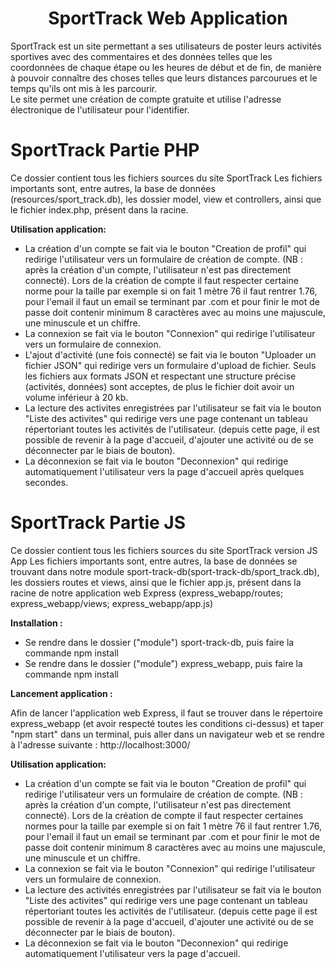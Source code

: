<h1 align="center">SportTrack Web Application</h1>

SportTrack est un site permettant a ses utilisateurs de poster leurs activités sportives avec des commentaires et des données telles que les coordonnées de chaque étape ou les heures de début et de fin, de manière à pouvoir connaître des choses telles que leurs distances parcourues et le temps qu'ils ont mis à les parcourir.<br/>
Le site permet une création de compte gratuite et utilise l'adresse électronique de l'utilisateur pour l'identifier.

SportTrack Partie PHP
======

Ce dossier contient tous les fichiers sources du site SportTrack
Les fichiers importants sont, entre autres, la base de données (resources/sport_track.db), les dossier model, view et controllers, ainsi que le fichier index.php, présent dans la racine.

__Utilisation application:__
- La création d'un compte se fait via le bouton "Creation de profil" qui redirige l'utilisateur vers un formulaire de création de compte. (NB : après la création d'un compte, l'utilisateur n'est pas directement connecté). Lors de la création de compte il faut respecter certaine norme pour la taille par exemple si on fait 1 mètre 76 il faut rentrer 1.76, pour l'email il faut un email se terminant par .com et pour finir le mot de passe doit contenir minimum 8 caractères avec au moins une majuscule, une minuscule et un chiffre.
- La connexion se fait via le bouton "Connexion" qui redirige l'utilisateur vers un formulaire de connexion.
- L'ajout d'activité (une fois connecté) se fait via le bouton "Uploader un fichier JSON" qui redirige vers un formulaire d'upload de fichier. Seuls les fichiers aux formats JSON et respectant une structure précise (activités, données) sont acceptes, de plus le fichier doit avoir un volume inférieur à 20 kb.
- La lecture des activites enregistrées par l'utilisateur se fait via le bouton "Liste des activites" qui redirige vers une page contenant un tableau répertoriant toutes les activités de l'utilisateur. (depuis cette page, il est possible de revenir à la page d'accueil, d'ajouter une activité ou de se déconnecter par le biais de bouton).
- La déconnexion se fait via le bouton "Deconnexion" qui redirige automatiquement l'utilisateur vers la page d'accueil après quelques secondes.


SportTrack Partie JS
======

Ce dossier contient tous les fichiers sources du site SportTrack version JS App
Les fichiers importants sont, entre autres, la base de données se trouvant dans notre module sport-track-db(sport-track-db/sport_track.db), les dossiers routes et views, ainsi que le fichier app.js, présent dans la racine de notre application web Express (express_webapp/routes; express_webapp/views; express_webapp/app.js)

__Installation :__

- Se rendre dans le dossier ("module") sport-track-db, puis faire la commande npm install
- Se rendre dans le dossier ("module") express_webapp, puis faire la commande npm install

__Lancement application :__

Afin de lancer l'application web Express, il faut se trouver dans le répertoire express_webapp (et avoir respecté toutes les conditions ci-dessus) et taper "npm start" dans un terminal, puis aller dans un navigateur web et se rendre à l'adresse suivante : http://localhost:3000/

__Utilisation application:__

- La création d'un compte se fait via le bouton "Creation de profil" qui redirige l'utilisateur vers un formulaire de création de compte. (NB : après la création d'un compte, l'utilisateur n'est pas directement connecté). Lors de la création de compte il faut respecter certaines normes pour la taille par exemple si on fait 1 mètre 76 il faut rentrer 1.76, pour l'email il faut un email se terminant par .com et pour finir le mot de passe doit contenir minimum 8 caractères avec au moins une majuscule, une minuscule et un chiffre.
- La connexion se fait via le bouton "Connexion" qui redirige l'utilisateur vers un formulaire de connexion.
- La lecture des activités enregistrées par l'utilisateur se fait via le bouton "Liste des activites" qui redirige vers une page contenant un tableau répertoriant toutes les activités de l'utilisateur. (depuis cette page il est possible de revenir à la page d'accueil, d'ajouter une activité ou de se déconnecter par le biais de bouton).
- La déconnexion se fait via le bouton "Deconnexion" qui redirige automatiquement l'utilisateur vers la page d'accueil.
